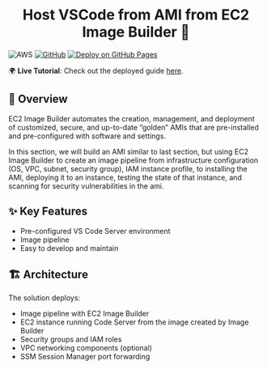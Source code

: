 <div align="center">
    <h1> Host VSCode from AMI from EC2 Image Builder 🚀 </h1>
</div>

![AWS](https://img.shields.io/badge/AWS-FF9900?logo=amazon-aws&logoColor=white) [![GitHub](https://img.shields.io/github/license/ThongNguyenDT/Unlocking-Remote-AWS-Development-Using-VS-Code-with-EC2-An-Alternative-to-Cloud9?color=red)](LICENSE) [![Deploy on GitHub Pages](https://img.shields.io/badge/Deploy-GitHub%20Pages-blue)](https://thongnguyendt.github.io/Unlocking-Remote-AWS-Development-Using-VS-Code-with-EC2-An-Alternative-to-Cloud9)

🌍 **Live Tutorial**: Check out the deployed guide [here](https://thongnguyendt.github.io/Unlocking-Remote-AWS-Development-Using-VS-Code-with-EC2-An-Alternative-to-Cloud9/7.host-vscode-from-ami-from-ec2-image-builder/).


## 🌟 Overview

EC2 Image Builder automates the creation, management, and deployment of customized, secure, and up-to-date “golden” AMIs that are pre-installed and pre-configured with software and settings.

In this section, we will build an AMI similar to last section, but using EC2 Image Builder to create an image pipeline from infrastructure configuration (OS, VPC, subnet, security group), IAM instance profile, to installing the AMI, deploying it to an instance, testing the state of that instance, and scanning for security vulnerabilities in the ami.

## ✨ Key Features

- Pre-configured VS Code Server environment 
- Image pipeline
- Easy to develop and maintain

## 🏗️ Architecture

The solution deploys:
- Image pipeline with EC2 Image Builder
- EC2 instance running Code Server from the image created by Image Builder
- Security groups and IAM roles 
- VPC networking components (optional)
- SSM Session Manager port forwarding
